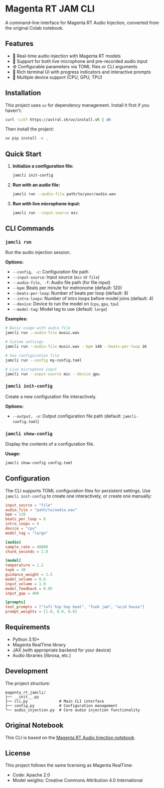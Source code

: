 # Magenta RT JAM CLI

A command-line interface for Magenta RT Audio Injection, converted from the original Colab notebook.

## Features

- 🎵 Real-time audio injection with Magenta RT models
- 🎤 Support for both live microphone and pre-recorded audio input
- ⚙️ Configurable parameters via TOML files or CLI arguments
- 🎨 Rich terminal UI with progress indicators and interactive prompts
- 🔧 Multiple device support (CPU, GPU, TPU)

## Installation

This project uses `uv` for dependency management. Install it first if you haven't:

```bash
curl -LsSf https://astral.sh/uv/install.sh | sh
```

Then install the project:

```bash
uv pip install -e .
```

## Quick Start

1. **Initialize a configuration file:**
   ```bash
   jamcli init-config
   ```

2. **Run with an audio file:**
   ```bash
   jamcli run --audio-file path/to/your/audio.wav
   ```

3. **Run with live microphone input:**
   ```bash
   jamcli run --input-source mic
   ```

## CLI Commands

### `jamcli run`

Run the audio injection session.

**Options:**
- `--config, -c`: Configuration file path
- `--input-source`: Input source (`mic` or `file`)
- `--audio-file, -f`: Audio file path (for file input)
- `--bpm`: Beats per minute for metronome (default: 120)
- `--beats-per-loop`: Number of beats per loop (default: 8)
- `--intro-loops`: Number of intro loops before model joins (default: 4)
- `--device`: Device to run the model on (`cpu`, `gpu`, `tpu`)
- `--model-tag`: Model tag to use (default: `large`)

**Examples:**
```bash
# Basic usage with audio file
jamcli run --audio-file music.wav

# Custom settings
jamcli run --audio-file music.wav --bpm 140 --beats-per-loop 16

# Use configuration file
jamcli run --config my-config.toml

# Live microphone input
jamcli run --input-source mic --device gpu
```

### `jamcli init-config`

Create a new configuration file interactively.

**Options:**
- `--output, -o`: Output configuration file path (default: `jamcli-config.toml`)

### `jamcli show-config`

Display the contents of a configuration file.

**Usage:**
```bash
jamcli show-config config.toml
```

## Configuration

The CLI supports TOML configuration files for persistent settings. Use `jamcli init-config` to create one interactively, or create one manually:

```toml
input_source = "file"
audio_file = "path/to/audio.wav"
bpm = 120
beats_per_loop = 8
intro_loops = 4
device = "cpu"
model_tag = "large"

[audio]
sample_rate = 48000
chunk_seconds = 2.0

[model]
temperature = 1.2
topk = 30
guidance_weight = 1.5
model_volume = 0.6
input_volume = 1.0
model_feedback = 0.95
input_gap = 400

[prompts]
text_prompts = ["lofi hip hop beat", "funk jam", "acid house"]
prompt_weights = [1.0, 0.0, 0.0]
```

## Requirements

- Python 3.10+
- Magenta RealTime library
- JAX (with appropriate backend for your device)
- Audio libraries (librosa, etc.)

## Development

The project structure:
```
magenta_rt_jamcli/
├── __init__.py
├── cli.py              # Main CLI interface
├── config.py           # Configuration management
└── audio_injection.py  # Core audio injection functionality
```

## Original Notebook

This CLI is based on the [Magenta RT Audio Injection notebook](https://colab.research.google.com/github/magenta/magenta-realtime/blob/main/notebooks/Magenta_RT_Audio_Injection.ipynb).

## License

This project follows the same licensing as Magenta RealTime:
- Code: Apache 2.0
- Model weights: Creative Commons Attribution 4.0 International